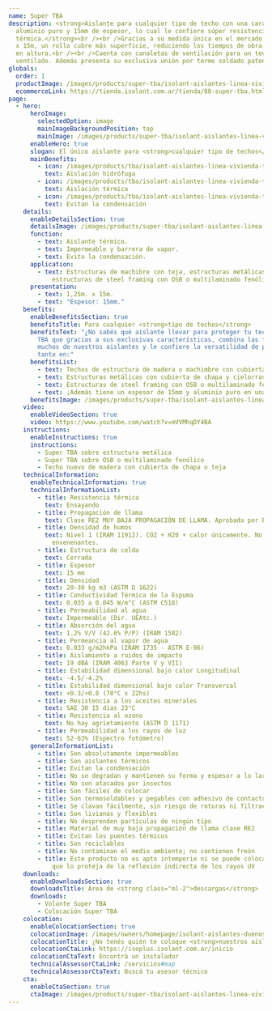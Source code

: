 ```yaml
---
name: Super TBA
description: <strong>Aislante para cualquier tipo de techo con una cara de
  aluminio puro y 15mm de espesor, lo cual le confiere súper resistencia
  térmica.</strong><br /><br />Gracias a su medida única en el mercado de 1,25m
  x 15m, un rollo cubre más superficie, reduciendo los tiempos de obra y uniones
  en altura.<br /><br />Cuenta con canaletas de ventilación para un techo sano y
  ventilado. Además presenta su exclusiva unión por termo soldado patentada.
globals:
  order: 1
  productImage: /images/products/super-tba/isolant-aislantes-linea-vivienda-super-tba-rollo.png
  ecommerceLink: https://tienda.isolant.com.ar/tienda/88-super-tba.html
page:
  - hero:
      heroImage:
        selectedOption: image
        mainImageBackgroundPosition: top
        mainImage: /images/products/super-tba/isolant-aislantes-linea-vivienda-super-tba-imagen-fondo.jpg
      enableHero: true
      slogan: El único aislante para <strong>cualquier tipo de techos</strong>
      mainBenefits:
        - icon: /images/products/tba/isolant-aislantes-linea-vivienda-tba-beneficio-1.svg
          text: Aislación hidrófuga
        - icon: /images/products/tba/isolant-aislantes-linea-vivienda-tba-beneficio-2.svg
          text: Aislación térmica
        - icon: /images/products/tba/isolant-aislantes-linea-vivienda-tba-beneficio-3.svg
          text: Evitan la condensación
    details:
      enableDetailsSection: true
      detailsImage: /images/products/super-tba/isolant-aislantes-linea-vivienda-super-tba-imagen-detalle.jpg
      function:
        - text: Aislante térmico.
        - text: Impermeable y barrera de vapor.
        - text: Evita la condensación.
      application:
        - text: Estructuras de machibre con teja, estructuras metálicas con chapa,
            estructuras de steel framing con OSB o multilaminado fenólico.
      presentation:
        - text: 1,25m. x 15m.
        - text: "Espesor: 15mm."
    benefits:
      enableBenefitsSection: true
      benefitsTitle: Para cualquier <strong>tipo de techos</strong>
      benefitsText: "¿No sabés qué aislante llevar para proteger tu techo? Lleva Súper
        TBA que gracias a sus exclusivas características, combina las fortalezas de
        muchos de nuestros aislantes y le confiere la versatilidad de poder instalarse
        tanto en:"
      benefitsList:
        - text: Techos de estructura de madera o machimbre con cubierta de chapa o teja;
        - text: Estructuras metálicas con cubierta de chapa y cielorraso suspendido;
        - text: Estructuras de steel framing con OSB o multilaminado fenólico.
        - text: ¡Además tiene un espesor de 15mm y aluminio puro en una de sus caras!
      benefitsImage: /images/products/super-tba/isolant-aislantes-linea-vivienda-super-tba-rollo-detalle.jpg
    video:
      enableVideoSection: true
      video: https://www.youtube.com/watch?v=mVVMhqDY4BA
    instructions:
      enableInstructions: true
      instructions:
        - Super TBA sobre estructura metálica
        - Super TBA sobre OSB o multilaminado fenólico
        - Techo nuevo de madera con cubierta de chapa o teja
    technicalInformation:
      enableTechnicalInformation: true
      technicalInformationList:
        - title: Resistencia térmica
          text: Ensayando
        - title: Propagación de llama
          text: Clase RE2 MUY BAJA PROPAGACIÓN DE LLAMA. Aprobada por Bomberos Argentina.
        - title: Densidad de humos
          text: Nivel 1 (IRAM 11912). CO2 + H20 + calor únicamente. No desprende gases
            envenenantes.
        - title: Estructura de celda
          text: Cerrada
        - title: Espesor
          text: 15 mm
        - title: Densidad
          text: 20-30 kg m3 (ASTM D 1622)
        - title: Conductividad Térmica de la Espuma
          text: 0.035 a 0.045 W/m°C (ASTM C518)
        - title: Permeabilidad al agua
          text: Impermeable (Dir. UEAtc.)
        - title: Absorción del agua
          text: 1.2% V/V (42.6% P/P) (IRAM 1582)
        - title: Permeancia al vapor de agua
          text: 0.033 g/m2hkPa (IRAM 1735 - ASTM E-96)
        - title: Aislamiento a ruidos de impacto
          text: 19 dBA (IRAM 4063 Parte V y VII)
        - title: Estabilidad dimensional bajo calor Longitudinal
          text: -4.5/-4.2%
        - title: Estabilidad dimensional bajo calor Transversal
          text: +0.3/+0.8 (70°C x 22hs)
        - title: Resistencia a los aceites minerales
          text: SAE 30 15 días 23°C
        - title: Resistencia al ozono
          text: No hay agrietamiento (ASTM D 1171)
        - title: Permeabilidad a los rayos de luz
          text: 52-63% (Espectro fotómetro)
      generalInformationList:
        - title: Son absolutamente impermeables
        - title: Son aislantes térmicos
        - title: Evitan la condensación
        - title: No se degradan y mantienen su forma y espesor a lo largo del tiempo
        - title: No son atacados por insectos
        - title: Son fáciles de colocar
        - title: Son termosoldables y pegables con adhesivo de contacto
        - title: Se clavan fácilmente, sin riesgo de roturas ni filtraciones
        - title: Son livianas y flexibles
        - title: No desprenden partículas de ningún tipo
        - title: Material de muy baja propagación de llama clase RE2
        - title: Evitan los puentes térmicos
        - title: Son reciclables
        - title: No contaminan el medio ambiente; no contienen freón
        - title: Este producto no es apto intemperie ni se puede colocar sin un cielorraso
            que lo proteja de la reflexión indirecta de los rayos UV
    downloads:
      enableDownloadsSection: true
      downloadsTitle: Área de <strong class="ml-2">descargas</strong>
      downloads:
        - Volante Super TBA
        - Colocación Super TBA
    colocation:
      enableColocationSection: true
      colocationImage: /images/owners/homepage/isolant-aislantes-duenos-e-inquilinos-isoplus-colocation.jpg
      colocationTitle: ¿No tenés quién te coloque <strong>nuestros aislantes?</strong>
      colocationCtaLink: https://isoplus.isolant.com.ar/inicio
      colocationCtaText: Encontrá un instalador
      technicalAssessorCtaLink: /servicios#map
      technicalAssessorCtaText: Buscá tu asesor técnico
    cta:
      enableCtaSection: true
      ctaImage: /images/products/super-tba/isolant-aislantes-linea-vivienda-super-tba-imagen-cta.jpg
---
```

